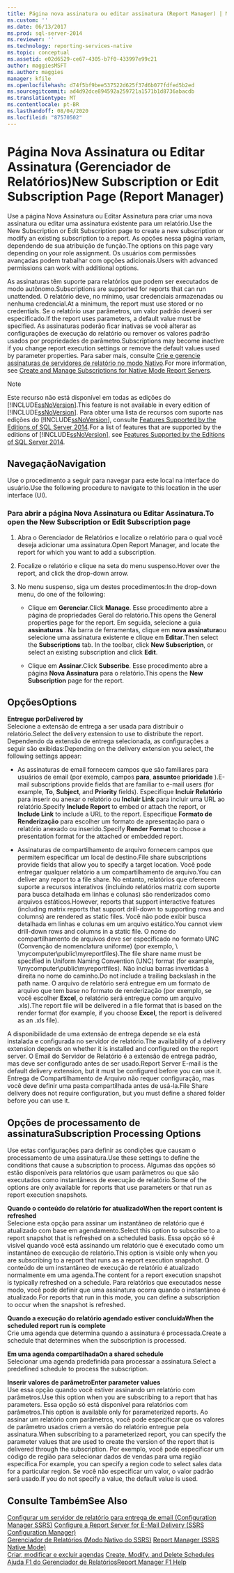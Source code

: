 ```yaml
---
title: Página nova assinatura ou editar assinatura (Report Manager) | Microsoft Docs
ms.custom: ''
ms.date: 06/13/2017
ms.prod: sql-server-2014
ms.reviewer: ''
ms.technology: reporting-services-native
ms.topic: conceptual
ms.assetid: e02d6529-ce67-4305-b7f0-433997e99c21
author: maggiesMSFT
ms.author: maggies
manager: kfile
ms.openlocfilehash: d74f5bf9bee537522d625f37d6b077fdfed5b2ed
ms.sourcegitcommit: ad4d92dce894592a259721a1571b1d8736abacdb
ms.translationtype: MT
ms.contentlocale: pt-BR
ms.lasthandoff: 08/04/2020
ms.locfileid: "87570502"
---
```

# <a name="new-subscription-or-edit-subscription-page-report-manager"></a><span data-ttu-id="a9fc2-102">Página Nova Assinatura ou Editar Assinatura (Gerenciador de Relatórios)</span><span class="sxs-lookup"><span data-stu-id="a9fc2-102">New Subscription or Edit Subscription Page (Report Manager)</span></span>
  <span data-ttu-id="a9fc2-103">Use a página Nova Assinatura ou Editar Assinatura para criar uma nova assinatura ou editar uma assinatura existente para um relatório.</span><span class="sxs-lookup"><span data-stu-id="a9fc2-103">Use the New Subscription or Edit Subscription page to create a new subscription or modify an existing subscription to a report.</span></span> <span data-ttu-id="a9fc2-104">As opções nessa página variam, dependendo de sua atribuição de função.</span><span class="sxs-lookup"><span data-stu-id="a9fc2-104">The options on this page vary depending on your role assignment.</span></span> <span data-ttu-id="a9fc2-105">Os usuários com permissões avançadas podem trabalhar com opções adicionais.</span><span class="sxs-lookup"><span data-stu-id="a9fc2-105">Users with advanced permissions can work with additional options.</span></span>  
  
 <span data-ttu-id="a9fc2-106">As assinaturas têm suporte para relatórios que podem ser executados de modo autônomo.</span><span class="sxs-lookup"><span data-stu-id="a9fc2-106">Subscriptions are supported for reports that can run unattended.</span></span> <span data-ttu-id="a9fc2-107">O relatório deve, no mínimo, usar credenciais armazenadas ou nenhuma credencial.</span><span class="sxs-lookup"><span data-stu-id="a9fc2-107">At a minimum, the report must use stored or no credentials.</span></span> <span data-ttu-id="a9fc2-108">Se o relatório usar parâmetros, um valor padrão deverá ser especificado.</span><span class="sxs-lookup"><span data-stu-id="a9fc2-108">If the report uses parameters, a default value must be specified.</span></span> <span data-ttu-id="a9fc2-109">As assinaturas poderão ficar inativas se você alterar as configurações de execução do relatório ou remover os valores padrão usados por propriedades de parâmetro.</span><span class="sxs-lookup"><span data-stu-id="a9fc2-109">Subscriptions may become inactive if you change report execution settings or remove the default values used by parameter properties.</span></span> <span data-ttu-id="a9fc2-110">Para saber mais, consulte [Crie e gerencie assinaturas de servidores de relatório no modo Nativo](../../2014/reporting-services/create-manage-subscriptions-native-mode-report-servers.md).</span><span class="sxs-lookup"><span data-stu-id="a9fc2-110">For more information, see [Create and Manage Subscriptions for Native Mode Report Servers](../../2014/reporting-services/create-manage-subscriptions-native-mode-report-servers.md).</span></span>  
  
> [!NOTE]  
>  <span data-ttu-id="a9fc2-111">Este recurso não está disponível em todas as edições do [!INCLUDE[ssNoVersion](../includes/ssnoversion-md.md)].</span><span class="sxs-lookup"><span data-stu-id="a9fc2-111">This feature is not available in every edition of [!INCLUDE[ssNoVersion](../includes/ssnoversion-md.md)].</span></span> <span data-ttu-id="a9fc2-112">Para obter uma lista de recursos com suporte nas edições do [!INCLUDE[ssNoVersion](../includes/ssnoversion-md.md)], consulte [Features Supported by the Editions of SQL Server 2014](../../2014/getting-started/features-supported-by-the-editions-of-sql-server-2014.md).</span><span class="sxs-lookup"><span data-stu-id="a9fc2-112">For a list of features that are supported by the editions of [!INCLUDE[ssNoVersion](../includes/ssnoversion-md.md)], see [Features Supported by the Editions of SQL Server 2014](../../2014/getting-started/features-supported-by-the-editions-of-sql-server-2014.md).</span></span>  
  
## <a name="navigation"></a><span data-ttu-id="a9fc2-113">Navegação</span><span class="sxs-lookup"><span data-stu-id="a9fc2-113">Navigation</span></span>  
 <span data-ttu-id="a9fc2-114">Use o procedimento a seguir para navegar para este local na interface do usuário.</span><span class="sxs-lookup"><span data-stu-id="a9fc2-114">Use the following procedure to navigate to this location in the user interface (UI).</span></span>  
  
### <a name="to-open-the-new-subscription-or-edit-subscription-page"></a><span data-ttu-id="a9fc2-115">Para abrir a página Nova Assinatura ou Editar Assinatura.</span><span class="sxs-lookup"><span data-stu-id="a9fc2-115">To open the New Subscription or Edit Subscription page</span></span>  
  
1.  <span data-ttu-id="a9fc2-116">Abra o Gerenciador de Relatórios e localize o relatório para o qual você deseja adicionar uma assinatura.</span><span class="sxs-lookup"><span data-stu-id="a9fc2-116">Open Report Manager, and locate the report for which you want to add a subscription.</span></span>  
  
2.  <span data-ttu-id="a9fc2-117">Focalize o relatório e clique na seta do menu suspenso.</span><span class="sxs-lookup"><span data-stu-id="a9fc2-117">Hover over the report, and click the drop-down arrow.</span></span>  
  
3.  <span data-ttu-id="a9fc2-118">No menu suspenso, siga um destes procedimentos:</span><span class="sxs-lookup"><span data-stu-id="a9fc2-118">In the drop-down menu, do one of the following:</span></span>  
  
    -   <span data-ttu-id="a9fc2-119">Clique em **Gerenciar**.</span><span class="sxs-lookup"><span data-stu-id="a9fc2-119">Click **Manage**.</span></span> <span data-ttu-id="a9fc2-120">Esse procedimento abre a página de propriedades Geral do relatório.</span><span class="sxs-lookup"><span data-stu-id="a9fc2-120">This opens the General properties page for the report.</span></span> <span data-ttu-id="a9fc2-121">Em seguida, selecione a guia **assinaturas** . Na barra de ferramentas, clique em **nova assinatura**ou selecione uma assinatura existente e clique em **Editar**.</span><span class="sxs-lookup"><span data-stu-id="a9fc2-121">Then select the **Subscriptions** tab. In the toolbar, click **New Subscription**, or select an existing subscription and click **Edit**.</span></span>  
  
    -   <span data-ttu-id="a9fc2-122">Clique em **Assinar**.</span><span class="sxs-lookup"><span data-stu-id="a9fc2-122">Click **Subscribe**.</span></span> <span data-ttu-id="a9fc2-123">Esse procedimento abre a página **Nova Assinatura** para o relatório.</span><span class="sxs-lookup"><span data-stu-id="a9fc2-123">This opens the **New Subscription** page for the report.</span></span>  
  
## <a name="options"></a><span data-ttu-id="a9fc2-124">Opções</span><span class="sxs-lookup"><span data-stu-id="a9fc2-124">Options</span></span>  
 <span data-ttu-id="a9fc2-125">**Entregue por**</span><span class="sxs-lookup"><span data-stu-id="a9fc2-125">**Delivered by**</span></span>  
 <span data-ttu-id="a9fc2-126">Selecione a extensão de entrega a ser usada para distribuir o relatório.</span><span class="sxs-lookup"><span data-stu-id="a9fc2-126">Select the delivery extension to use to distribute the report.</span></span> <span data-ttu-id="a9fc2-127">Dependendo da extensão de entrega selecionada, as configurações a seguir são exibidas:</span><span class="sxs-lookup"><span data-stu-id="a9fc2-127">Depending on the delivery extension you select, the following settings appear:</span></span>  
  
-   <span data-ttu-id="a9fc2-128">As assinaturas de email fornecem campos que são familiares para usuários de email (por exemplo, campos **para**, **assunto**e **prioridade** ).</span><span class="sxs-lookup"><span data-stu-id="a9fc2-128">E-mail subscriptions provide fields that are familiar to e-mail users (for example, **To**, **Subject**, and **Priority** fields).</span></span> <span data-ttu-id="a9fc2-129">Especifique **Incluir Relatório** para inserir ou anexar o relatório ou **Incluir Link** para incluir uma URL ao relatório.</span><span class="sxs-lookup"><span data-stu-id="a9fc2-129">Specify **Include Report** to embed or attach the report, or **Include Link** to include a URL to the report.</span></span> <span data-ttu-id="a9fc2-130">Especifique **Formato de Renderização** para escolher um formato de apresentação para o relatório anexado ou inserido.</span><span class="sxs-lookup"><span data-stu-id="a9fc2-130">Specify **Render Format** to choose a presentation format for the attached or embedded report.</span></span>  
  
-   <span data-ttu-id="a9fc2-131">Assinaturas de compartilhamento de arquivo fornecem campos que permitem especificar um local de destino.</span><span class="sxs-lookup"><span data-stu-id="a9fc2-131">File share subscriptions provide fields that allow you to specify a target location.</span></span> <span data-ttu-id="a9fc2-132">Você pode entregar qualquer relatório a um compartilhamento de arquivo.</span><span class="sxs-lookup"><span data-stu-id="a9fc2-132">You can deliver any report to a file share.</span></span> <span data-ttu-id="a9fc2-133">No entanto, relatórios que oferecem suporte a recursos interativos (incluindo relatórios matriz com suporte para busca detalhada em linhas e colunas) são renderizados como arquivos estáticos.</span><span class="sxs-lookup"><span data-stu-id="a9fc2-133">However, reports that support interactive features (including matrix reports that support drill-down to supporting rows and columns) are rendered as static files.</span></span> <span data-ttu-id="a9fc2-134">Você não pode exibir busca detalhada em linhas e colunas em um arquivo estático.</span><span class="sxs-lookup"><span data-stu-id="a9fc2-134">You cannot view drill-down rows and columns in a static file.</span></span> <span data-ttu-id="a9fc2-135">O nome do compartilhamento de arquivos deve ser especificado no formato UNC (Convenção de nomenclatura uniforme) (por exemplo, \\ \mycomputer\public\myreportfiles).</span><span class="sxs-lookup"><span data-stu-id="a9fc2-135">The file share name must be specified in Uniform Naming Convention (UNC) format (for example, \\\mycomputer\public\myreportfiles).</span></span> <span data-ttu-id="a9fc2-136">Não inclua barras invertidas à direita no nome do caminho.</span><span class="sxs-lookup"><span data-stu-id="a9fc2-136">Do not include a trailing backslash in the path name.</span></span> <span data-ttu-id="a9fc2-137">O arquivo de relatório será entregue em um formato de arquivo que tem base no formato de renderização (por exemplo, se você escolher **Excel**, o relatório será entregue como um arquivo .xls).</span><span class="sxs-lookup"><span data-stu-id="a9fc2-137">The report file will be delivered in a file format that is based on the render format (for example, if you choose **Excel**, the report is delivered as an .xls file).</span></span>  
  
 <span data-ttu-id="a9fc2-138">A disponibilidade de uma extensão de entrega depende se ela está instalada e configurada no servidor de relatório.</span><span class="sxs-lookup"><span data-stu-id="a9fc2-138">The availability of a delivery extension depends on whether it is installed and configured on the report server.</span></span> <span data-ttu-id="a9fc2-139">O Email do Servidor de Relatório é a extensão de entrega padrão, mas deve ser configurado antes de ser usado.</span><span class="sxs-lookup"><span data-stu-id="a9fc2-139">Report Server E-mail is the default delivery extension, but it must be configured before you can use it.</span></span> <span data-ttu-id="a9fc2-140">Entrega de Compartilhamento de Arquivo não requer configuração, mas você deve definir uma pasta compartilhada antes de usá-la.</span><span class="sxs-lookup"><span data-stu-id="a9fc2-140">File Share delivery does not require configuration, but you must define a shared folder before you can use it.</span></span>  
  
## <a name="subscription-processing-options"></a><span data-ttu-id="a9fc2-141">Opções de processamento de assinatura</span><span class="sxs-lookup"><span data-stu-id="a9fc2-141">Subscription Processing Options</span></span>  
 <span data-ttu-id="a9fc2-142">Use estas configurações para definir as condições que causam o processamento de uma assinatura.</span><span class="sxs-lookup"><span data-stu-id="a9fc2-142">Use these settings to define the conditions that cause a subscription to process.</span></span> <span data-ttu-id="a9fc2-143">Algumas das opções só estão disponíveis para relatórios que usam parâmetros ou que são executados como instantâneos de execução de relatório.</span><span class="sxs-lookup"><span data-stu-id="a9fc2-143">Some of the options are only available for reports that use parameters or that run as report execution snapshots.</span></span>  
  
 <span data-ttu-id="a9fc2-144">**Quando o conteúdo do relatório for atualizado**</span><span class="sxs-lookup"><span data-stu-id="a9fc2-144">**When the report content is refreshed**</span></span>  
 <span data-ttu-id="a9fc2-145">Selecione esta opção para assinar um instantâneo de relatório que é atualizado com base em agendamento.</span><span class="sxs-lookup"><span data-stu-id="a9fc2-145">Select this option to subscribe to a report snapshot that is refreshed on a scheduled basis.</span></span> <span data-ttu-id="a9fc2-146">Essa opção só é visível quando você está assinando um relatório que é executado como um instantâneo de execução de relatório.</span><span class="sxs-lookup"><span data-stu-id="a9fc2-146">This option is visible only when you are subscribing to a report that runs as a report execution snapshot.</span></span> <span data-ttu-id="a9fc2-147">O conteúdo de um instantâneo de execução de relatório é atualizado normalmente em uma agenda.</span><span class="sxs-lookup"><span data-stu-id="a9fc2-147">The content for a report execution snapshot is typically refreshed on a schedule.</span></span> <span data-ttu-id="a9fc2-148">Para relatórios que executados nesse modo, você pode definir que uma assinatura ocorra quando o instantâneo é atualizado.</span><span class="sxs-lookup"><span data-stu-id="a9fc2-148">For reports that run in this mode, you can define a subscription to occur when the snapshot is refreshed.</span></span>  
  
 <span data-ttu-id="a9fc2-149">**Quando a execução do relatório agendado estiver concluída**</span><span class="sxs-lookup"><span data-stu-id="a9fc2-149">**When the scheduled report run is complete**</span></span>  
 <span data-ttu-id="a9fc2-150">Crie uma agenda que determina quando a assinatura é processada.</span><span class="sxs-lookup"><span data-stu-id="a9fc2-150">Create a schedule that determines when the subscription is processed.</span></span>  
  
 <span data-ttu-id="a9fc2-151">**Em uma agenda compartilhada**</span><span class="sxs-lookup"><span data-stu-id="a9fc2-151">**On a shared schedule**</span></span>  
 <span data-ttu-id="a9fc2-152">Selecionar uma agenda predefinida para processar a assinatura.</span><span class="sxs-lookup"><span data-stu-id="a9fc2-152">Select a predefined schedule to process the subscription.</span></span>  
  
 <span data-ttu-id="a9fc2-153">**Inserir valores de parâmetro**</span><span class="sxs-lookup"><span data-stu-id="a9fc2-153">**Enter parameter values**</span></span>  
 <span data-ttu-id="a9fc2-154">Use essa opção quando você estiver assinando um relatório com parâmetros.</span><span class="sxs-lookup"><span data-stu-id="a9fc2-154">Use this option when you are subscribing to a report that has parameters.</span></span> <span data-ttu-id="a9fc2-155">Essa opção só está disponível para relatórios com parâmetros.</span><span class="sxs-lookup"><span data-stu-id="a9fc2-155">This option is available only for parameterized reports.</span></span> <span data-ttu-id="a9fc2-156">Ao assinar um relatório com parâmetros, você pode especificar que os valores de parâmetro usados criem a versão do relatório entregue pela assinatura.</span><span class="sxs-lookup"><span data-stu-id="a9fc2-156">When subscribing to a parameterized report, you can specify the parameter values that are used to create the version of the report that is delivered through the subscription.</span></span> <span data-ttu-id="a9fc2-157">Por exemplo, você pode especificar um código de região para selecionar dados de vendas para uma região específica.</span><span class="sxs-lookup"><span data-stu-id="a9fc2-157">For example, you can specify a region code to select sales data for a particular region.</span></span> <span data-ttu-id="a9fc2-158">Se você não especificar um valor, o valor padrão será usado.</span><span class="sxs-lookup"><span data-stu-id="a9fc2-158">If you do not specify a value, the default value is used.</span></span>  
  
## <a name="see-also"></a><span data-ttu-id="a9fc2-159">Consulte Também</span><span class="sxs-lookup"><span data-stu-id="a9fc2-159">See Also</span></span>  
 <span data-ttu-id="a9fc2-160">[Configurar um servidor de relatório para entrega de email &#40;Configuration Manager SSRS&#41;](../../2014/sql-server/install/configure-a-report-server-for-e-mail-delivery-ssrs-configuration-manager.md) </span><span class="sxs-lookup"><span data-stu-id="a9fc2-160">[Configure a Report Server for E-Mail Delivery &#40;SSRS Configuration Manager&#41;](../../2014/sql-server/install/configure-a-report-server-for-e-mail-delivery-ssrs-configuration-manager.md) </span></span>  
 <span data-ttu-id="a9fc2-161">[Gerenciador de Relatórios &#40;Modo Nativo do SSRS&#41;](../../2014/reporting-services/report-manager-ssrs-native-mode.md) </span><span class="sxs-lookup"><span data-stu-id="a9fc2-161">[Report Manager  &#40;SSRS Native Mode&#41;](../../2014/reporting-services/report-manager-ssrs-native-mode.md) </span></span>  
 <span data-ttu-id="a9fc2-162">[Criar, modificar e excluir agendas](subscriptions/create-modify-and-delete-schedules.md) </span><span class="sxs-lookup"><span data-stu-id="a9fc2-162">[Create, Modify, and Delete Schedules](subscriptions/create-modify-and-delete-schedules.md) </span></span>  
 [<span data-ttu-id="a9fc2-163">Ajuda F1 do Gerenciador de Relatórios</span><span class="sxs-lookup"><span data-stu-id="a9fc2-163">Report Manager F1 Help</span></span>](../../2014/reporting-services/report-manager-f1-help.md)  
  
  
